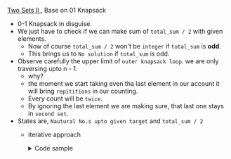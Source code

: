 [Two Sets II ](https://cses.fi/problemset/task/1093/), Base on 01 Knapsack
 - 0-1 Knapsack in disguise. 
 - We just have to check if we can make sum of `total_sum / 2` with given elements.
   - Now of course `total_sum / 2` won't be `integer` if `total_sum` is **odd**.
   - This brings us to `No solution` if `total_sum` is odd.
 - Observe carefully the upper limit of `outer knapsack loop`. we are only traversing upto n - 1.
   - why?
   - the moment we start taking even tha last element in our account it will bring `repititions` in our counting.
   - Every count will be `twice`.
   - By ignoring the last element we are making sure, that last one stays in `second set`.
 - States are, `Nautural No.s upto given target` and `total_sum / 2`
     - iterative approach
        <details>
        <summary>Code sample </summary>

        ```cpp
      
        long long int n;
        cin >> n;

        long long int target = n * (n + 1) / 2;
        if (target & 1) {
            cout << 0 << '\n';
            return;
        }
        target /= 2;
        vector<vector<long long int>> dp(n + 1, vector<long long int>(target + 1));
        
        dp[0][0] = 1;
        for (int i = 1; i < n; i++) { /* OUTER KNAPSACK LOOP */
            for (int j = 0; j <= target; j++) {
                dp[i][j] += dp[i - 1][j];
                int rem = j - i;
                if (rem >= 0) {
                    dp[i][j] += dp[i - 1][rem];
                    dp[i][j] %= mod;
                }
            }
        }
        cout << dp[n - 1][target] << '\n';

        ```
        </details>

